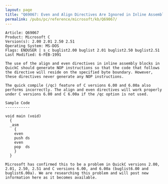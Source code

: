 ```yaml
---
layout: page
title: "Q69067: Even and Align Directives Are Ignored in Inline Assembly"
permalink: /pubs/pc/reference/microsoft/kb/Q69067/
---
```


	Article: Q69067
	Product: Microsoft C
	Version(s): 2.00 2.01 2.50 2.51
	Operating System: MS-DOS
	Flags: ENDUSER | s_c buglist2.00 buglist 2.01 buglist2.50 buglist2.51
	Last Modified: 6-FEB-1991
	
	The use of the align and even directives in inline assembly blocks in
	QuickC should generate NOP instructions so that the code that follows
	the directive will reside on the specified byte boundary. However,
	these directives never generate any NOP instructions.
	
	The quick compile (/qc) feature of C versions 6.00 and 6.00a also
	performs incorrectly. The align and even directives will work properly
	under C versions 6.00 and C 6.00a if the /qc option is not used.
	
	Sample Code
	-----------
	
	void main (void)
	  {
	  _asm
	    {
	    even
	    push ds
	    even
	    pop  ds
	    }
	  }
	
	Microsoft has confirmed this to be a problem in QuickC versions 2.00,
	2.01, 2.50, 2.51 and C versions 6.00, and 6.00a (buglist6.00 and
	buglist6.00a). We are researching this problem and will post new
	information here as it becomes available.
